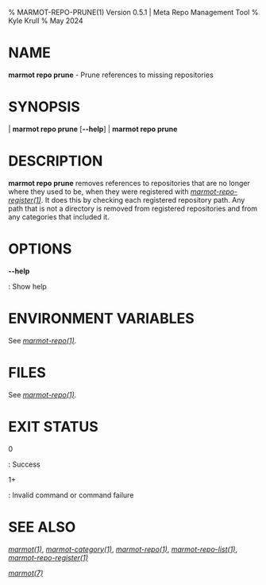 % MARMOT-REPO-PRUNE(1) Version 0.5.1 | Meta Repo Management Tool
% Kyle Krull
% May 2024

# NAME

**marmot repo prune** - Prune references to missing repositories

# SYNOPSIS

| **marmot repo prune** [**\-\-help**]
| **marmot repo prune**

# DESCRIPTION

**marmot repo prune** removes references to repositories that are no longer where they used to be,
when they were registered with [*marmot-repo-register(1)*](./marmot-repo-register.1.md).  It does
this by checking each registered repository path.  Any path that is not a directory is removed from
registered repositories and from any categories that included it.

# OPTIONS

**-\-help**

: Show help

# ENVIRONMENT VARIABLES

See [*marmot-repo(1)*](./marmot-repo.1.md).

# FILES

See [*marmot-repo(1)*](./marmot-repo.1.md).

# EXIT STATUS

0

: Success

1+

: Invalid command or command failure

# SEE ALSO

[*marmot(1)*](./marmot.1.md), [*marmot-category(1)*](./marmot-category.1.md),
[*marmot-repo(1)*](./marmot-repo.1.md), [*marmot-repo-list(1)*](./marmot-repo-list.1.md),
[*marmot-repo-register(1)*](./marmot-repo-register.1.md)

[*marmot(7)*](./marmot.7.md)
